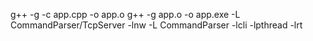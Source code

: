 g++ -g -c app.cpp -o app.o
 g++ -g app.o -o app.exe -L CommandParser/TcpServer -lnw -L CommandParser -lcli -lpthread -lrt
